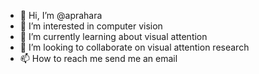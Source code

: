 - 👋 Hi, I’m @aprahara
- 👀 I’m interested in computer vision
- 🌱 I’m currently learning about visual attention
- 💞️ I’m looking to collaborate on visual attention research
- 📫 How to reach me send me an email

<!---
aprahara/aprahara is a ✨ special ✨ repository because its `README.md` (this file) appears on your GitHub profile.
You can click the Preview link to take a look at your changes.
--->
